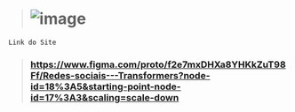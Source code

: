 > # ![image](https://user-images.githubusercontent.com/102592994/165859398-20e60919-1dac-473a-8e1f-f5f45d9684b2.png)

    Link do Site
> ### https://www.figma.com/proto/f2e7mxDHXa8YHKkZuT98Ff/Redes-sociais---Transformers?node-id=18%3A5&starting-point-node-id=17%3A3&scaling=scale-down
